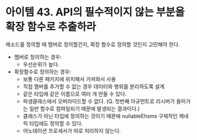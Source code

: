 # 아이템 43. API의 필수적이지 않는 부분을 확장 함수로 추출하라

메소드를 정의할 때 멤버로 정의할건지, 확장 함수로 정의할 것인지 고민해야 한다.

- 멤버로 정의하는 경우:
    - 우선순위가 높다.
- 확장함수로 정의하는 경우:
    - 보통 다른 패키지에 위치해서 가져와서 사용
    - 직접 멤버를 추가할 수 없는 경우 데이터와 행위를 분리하도록 설계
    - 같은 타입에 같은 이름으로 여러 개 만들 수 있다.
    - 파생클래스에서 오버라이드할 수 없다. (Q. 첫번째 아규먼트로 리시버가 들어가는 일반 함수로 컴파일되기 때문에 발생되는 결과이다.)
    - 클래스가 아닌 타입에 정의하는 것이기 때문에 nullableEhsms 구체적인 제네릭 타입에도 정의할 수 있다.
    - 어노테이션 프로세서가 따로 처리하지 않는다.
